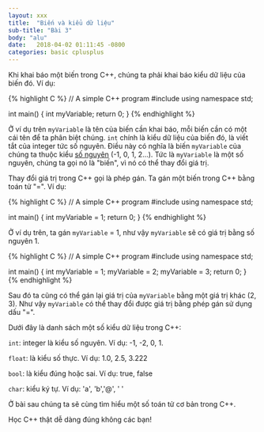 ```yaml
---
layout: xxx
title:  "Biến và kiểu dữ liệu"
sub-title: "Bài 3"
body: "alu"
date:   2018-04-02 01:11:45 -0800
categories: basic cplusplus
---
```

<!--{% include mycomponent.html %}-->


Khi khai báo một biến trong C++, chúng ta phải khai báo kiểu dữ liệu của biến đó.
Ví dụ:

{% highlight C %}
// A simple C++ program
#include <iostream>
using namespace std;

int main() 
{
  int myVariable;
  return 0;
}
{% endhighlight %}

Ở ví dụ trên `myVariable` là tên của biến cần khai báo, mỗi biến cần có một cái tên để ta phân biệt chúng. `int` chính là kiểu dữ liệu của biến đó, là viết tắt của integer tức số nguyên. Điều này có nghĩa là biến `myVariable` của chúng ta thuộc kiểu [số nguyên](https://vi.wikipedia.org/wiki/S%E1%BB%91_nguy%C3%AAn) (-1, 0, 1, 2...). Tức là `myVariable` là một số nguyên, chúng ta gọi nó là "biến", vì nó có thể thay đổi giá trị.

Thay đổi giá trị trong C++ gọi là phép gán. Ta gán một biến trong C++ bằng toán tử "=". 
Ví dụ:

{% highlight C %}
// A simple C++ program
#include <iostream>
using namespace std;

int main() 
{
  int myVariable = 1;
  return 0;
}
{% endhighlight %}

Ở ví dụ trên, ta gán `myVariable` = 1, như vậy `myVariable` sẽ có giá trị bằng số nguyên 1.

{% highlight C %}
// A simple C++ program
#include <iostream>
using namespace std;

int main() 
{
  int myVariable = 1;
  myVariable = 2;
  myVariable = 3;
  return 0;
}
{% endhighlight %}

Sau đó ta cũng có thể gán lại giá trị của `myVariable` bằng một giá trị khác (2, 3). Như vậy `myVariable` có thể thay đổi được giá trị bằng phép gán sử dụng dấu "=".

Dưới đây là danh sách một số kiểu dữ liệu trong C++:

`int`: integer là kiểu số nguyên. Ví dụ: -1, -2, 0, 1.

`float`: là kiểu số thực. Ví dụ: 1.0, 2.5, 3.222

`bool`: là kiểu đúng hoặc sai. Ví dụ: true, false

`char`: kiểu ký tự. Ví dụ: 'a', 'b','@', ' '

Ở bài sau chúng ta sẽ cùng tìm hiểu một số toán tử cơ bản trong C++.

Học C++ thật dễ dàng đúng không các bạn!



